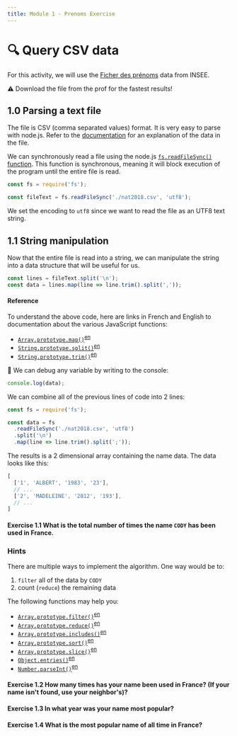```yaml
---
title: Module 1 - Prenoms Exercise
---
```

# 🔍 Query CSV data

For this activity, we will use the [Ficher des prénoms](https://www.insee.fr/fr/statistiques/2540004) data from INSEE.

⚠️ Download the file from the prof for the fastest results!

## 1.0 Parsing a text file

The file is CSV (comma separated values) format. It is very easy to parse with node.js.
Refer to the [documentation](https://www.insee.fr/fr/statistiques/2540004#documentation) for an explanation of the data in the file.

We can synchronously read a file using the node.js [`fs.readFileSync()` function](https://nodejs.org/docs/latest-v10.x/api/fs.html#fs_fs_readfilesync_path_options). This function is synchronous, meaning it will block execution of the program until the entire file is read.

```javascript
const fs = require('fs');

const fileText = fs.readFileSync('./nat2018.csv', 'utf8');
```

We set the encoding to `utf8` since we want to read the file as an UTF8 text string.

## 1.1 String manipulation

Now that the entire file is read into a string, we can manipulate the string into a data structure that will be useful for us.

```javascript
const lines = fileText.split('\n');
const data = lines.map(line => line.trim().split(','));
```

#### Reference

To understand the above code, here are links in French and English to documentation about the various JavaScript functions:
* [`Array.prototype.map()`](https://developer.mozilla.org/fr/docs/Web/JavaScript/Reference/Objets_globaux/Array/map)<sup>[en](https://developer.mozilla.org/en-US/docs/Web/JavaScript/Reference/Global_Objects/Array/map)</sup>
* [`String.prototype.split()`](https://developer.mozilla.org/fr/docs/Web/JavaScript/Reference/Objets_globaux/String/split)<sup>[en](https://developer.mozilla.org/en-US/docs/Web/JavaScript/Reference/Global_Objects/String/split)</sup>
* [`String.prototype.trim()`](https://developer.mozilla.org/fr/docs/Web/JavaScript/Reference/Objets_globaux/String/Trim)<sup>[en](https://developer.mozilla.org/en-US/docs/Web/JavaScript/Reference/Global_Objects/String/Trim)</sup>

🐛 We can debug any variable by writing to the console:
```javascript
console.log(data);
```

We can combine all of the previous lines of code into 2 lines:
```javascript
const fs = require('fs');

const data = fs
  .readFileSync('./nat2018.csv', 'utf8')
  .split('\n')
  .map(line => line.trim().split(';'));
```

The results is a 2 dimensional array containing the name data. The data looks like this:

```javascript
[
  ['1', 'ALBERT', '1983', '23'],
  // ...
  ['2', 'MADELEINE', '2012', '193'],
  // ...
]
```

#### Exercise 1.1 What is the total number of times the name `CODY` has been used in France.

### Hints

There are multiple ways to implement the algorithm. One way would be to:
1. `filter` all of the data by `CODY`
1. count (`reduce`) the remaining data

The following functions may help you:

* [`Array.prototype.filter()`](https://developer.mozilla.org/fr/docs/Web/JavaScript/Reference/Objets_globaux/Array/filter)<sup>[en](https://developer.mozilla.org/en-US/docs/Web/JavaScript/Reference/Global_Objects/Array/filter)</sup>
* [`Array.prototype.reduce()`](https://developer.mozilla.org/fr/docs/Web/JavaScript/Reference/Objets_globaux/Array/reduce)<sup>[en](https://developer.mozilla.org/en-US/docs/Web/JavaScript/Reference/Global_Objects/Array/reduce)</sup>
* [`Array.prototype.includes()`](https://developer.mozilla.org/fr/docs/Web/JavaScript/Reference/Objets_globaux/Array/includes)<sup>[en](https://developer.mozilla.org/en-US/docs/Web/JavaScript/Reference/Global_Objects/Array/includes)</sup>
* [`Array.prototype.sort()`](https://developer.mozilla.org/fr/docs/Web/JavaScript/Reference/Objets_globaux/Array/sort)<sup>[en](https://developer.mozilla.org/en-US/docs/Web/JavaScript/Reference/Global_Objects/Array/sort)</sup>
* [`Array.prototype.slice()`](https://developer.mozilla.org/fr/docs/Web/JavaScript/Reference/Objets_globaux/Array/slice)<sup>[en](https://developer.mozilla.org/en-US/docs/Web/JavaScript/Reference/Global_Objects/Array/slice)</sup>
* [`Object.entries()`](https://developer.mozilla.org/fr/docs/Web/JavaScript/Reference/Objets_globaux/Object/entries)<sup>[en](https://developer.mozilla.org/en-US/docs/Web/JavaScript/Reference/Global_Objects/Object/entries)</sup>
* [`Number.parseInt()`](https://developer.mozilla.org/fr/docs/Web/JavaScript/Reference/Objets_globaux/Number/parseInt)<sup>[en](https://developer.mozilla.org/en-US/docs/Web/JavaScript/Reference/Global_Objects/Number/parseInt)</sup>

#### Exercise 1.2 How many times has your name been used in France? (If your name isn't found, use your neighbor's)?

#### Exercise 1.3 In what year was your name most popular?

#### Exercise 1.4 What is the most popular name of all time in France?
